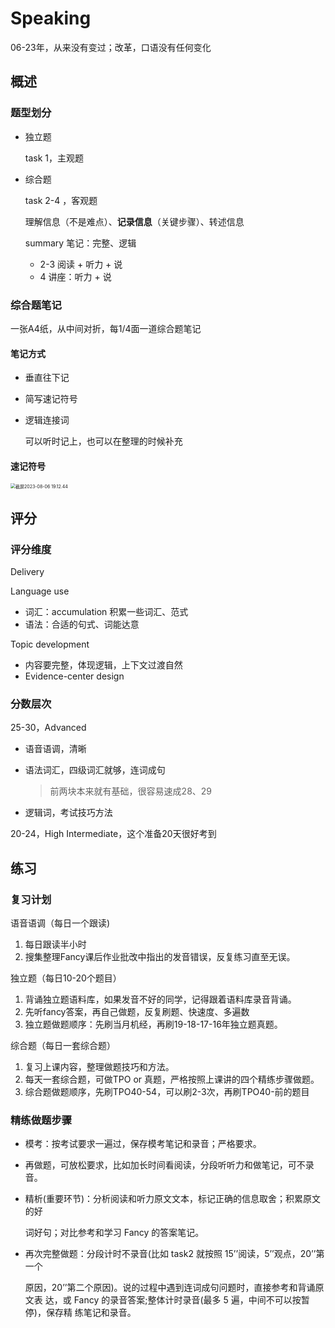 # Speaking

06-23年，从来没有变过；改革，口语没有任何变化

## 概述

### 题型划分

- 独立题

  task 1，主观题

- 综合题

  task 2-4 ，客观题

  理解信息（不是难点）、**记录信息**（关键步骤）、转述信息
  
  summary 笔记：完整、逻辑
  
  - 2-3 阅读 + 听力 + 说 
  - 4 讲座：听力 + 说

### 综合题笔记

一张A4纸，从中间对折，每1/4面一道综合题笔记

#### 笔记方式

- 垂直往下记

- 简写速记符号

- 逻辑连接词

  可以听时记上，也可以在整理的时候补充

#### 速记符号

<img src="https://cdn.jsdelivr.net/gh/davidliuk/images@master/blog/%E6%88%AA%E5%B1%8F2023-08-06%2019.12.44.png" alt="截屏2023-08-06 19.12.44" style="zoom:50%;" />

## 评分

### 评分维度

Delivery

Language use

- 词汇：accumulation 积累一些词汇、范式
- 语法：合适的句式、词能达意

Topic development

- 内容要完整，体现逻辑，上下文过渡自然
- Evidence-center design


### 分数层次

25-30，Advanced

- 语音语调，清晰

- 语法词汇，四级词汇就够，连词成句

  > 前两块本来就有基础，很容易速成28、29

- 逻辑词，考试技巧方法

20-24，High Intermediate，这个准备20天很好考到

## 练习

### 复习计划

语音语调（每日一个跟读)

1. 每日跟读半小时
2. 搜集整理Fancy课后作业批改中指出的发音错误，反复练习直至无误。

独立题（每日10-20个题目）

1. 背诵独立题语料库，如果发音不好的同学，记得跟着语料库录音背诵。
2. 先听fancy答案，再自己做题，反复刷题、快速度、多遍数
3. 独立题做题顺序：先刷当月机经，再刷19-18-17-16年独立题真题。

综合题（每日一套综合题）

1. 复习上课内容，整理做题技巧和方法。
2. 每天一套综合题，可做TPO or 真题，严格按照上课讲的四个精练步骤做题。
3. 综合题做题顺序，先刷TPO40-54，可以刷2-3次，再刷TPO40-前的题目

### 精练做题步骤

- 模考：按考试要求一遍过，保存模考笔记和录音；严格要求。

- 再做题，可放松要求，比如加长时间看阅读，分段听听力和做笔记，可不录音。

- 精析(重要环节)：分析阅读和听力原文文本，标记正确的信息取舍；积累原文的好

  词好句；对比参考和学习 Fancy 的答案笔记。

- 再次完整做题：分段计时不录音(比如 task2 就按照 15’’阅读，5’’观点，20’’第一个

  原因，20’’第二个原因)。说的过程中遇到连词成句问题时，直接参考和背诵原文表 达，或 Fancy 的录音答案;整体计时录音(最多 5 遍，中间不可以按暂停)，保存精 练笔记和录音。
